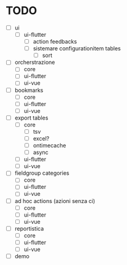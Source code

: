 # TODO
- [ ] ui
  - [ ] ui-flutter
    - [ ] action feedbacks
    - [ ] sistemare configurationitem tables 
      - [ ] sort
- [ ] orcherstrazione
  - [ ] core 
  - [ ] ui-flutter
  - [ ] ui-vue
- [ ] bookmarks
  - [ ] core
  - [ ] ui-flutter
  - [ ] ui-vue
- [ ] export tables
    - [ ] core
      - [ ] tsv
      - [ ] excel?
      - [ ] ontimecache
      - [ ] async
    - [ ] ui-flutter
    - [ ] ui-vue 
- [ ] fieldgroup categories
    - [ ] core
    - [ ] ui-flutter
    - [ ] ui-vue 
- [ ] ad hoc actions (azioni senza ci)
    - [ ] core
    - [ ] ui-flutter
    - [ ] ui-vue
- [ ] reportistica
    - [ ] core
    - [ ] ui-flutter
    - [ ] ui-vue
- [ ] demo
